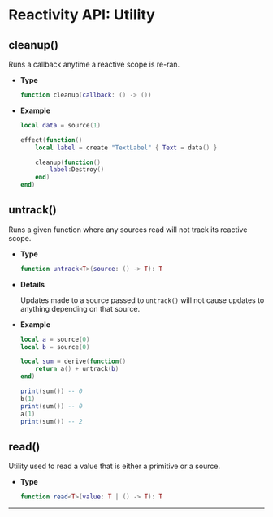 # Reactivity API: Utility

## cleanup()

Runs a callback anytime a reactive scope is re-ran.

- **Type**

    ```lua
    function cleanup(callback: () -> ())
    ```

- **Example**

    ```lua
    local data = source(1)

    effect(function()
        local label = create "TextLabel" { Text = data() }

        cleanup(function()
            label:Destroy()
        end)
    end)
    ```

## untrack()

Runs a given function where any sources read will not track its reactive scope.

- **Type**

    ```lua
    function untrack<T>(source: () -> T): T
    ```

- **Details**

    Updates made to a source passed to `untrack()` will not cause updates to
    anything depending on that source.

- **Example**

    ```lua
    local a = source(0)
    local b = source(0)

    local sum = derive(function()
        return a() + untrack(b)
    end)

    print(sum()) -- 0
    b(1)
    print(sum()) -- 0
    a(1)
    print(sum()) -- 2
    ```

## read()

Utility used to read a value that is either a primitive or a source.

- **Type**

    ```lua
    function read<T>(value: T | () -> T): T
    ```

--------------------------------------------------------------------------------
